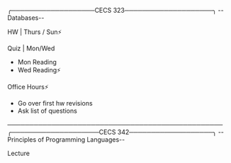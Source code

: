 ╭───────────────────CECS 323────────────────────╮
                 --Databases--

HW | Thurs / Sun⚡

Quiz | Mon/Wed
- Mon Reading
- Wed Reading⚡

Office Hours⚡
- Go over first hw revisions
- Ask list of questions








─────────────────────────────────────────────────
╭────────────────────CECS 342───────────────────╮
     --Principles of Programming Languages--

Lecture
